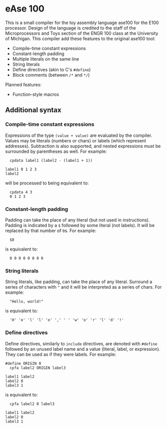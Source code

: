 # eAse 100
This is a small compiler for the toy assembly language ase100 for the E100 processor.
Design of the language is credited to the staff of the Microprocessors and Toys section of the ENGR 100 class at the University of Michigan.
This compiler add these features to the original ase100 tool:

- Compile-time constant expressions
- Constant-length padding
- Multiple literals on the same line
- String literals
- Define directives (akin to C's `#define`)
- Block comments (between `/*` and `*/`)

Planned features:

- Function-style macros

## Additional syntax
### Compile-time constant expressions
Expressions of the type `(value + value)` are evaluated by the compiler.
Values may be literals (numbers or chars) or labels (which represent addresses).
Subtraction is also supported, and nested expressions must be surrounded by parentheses as well.
For example:
```
  cpdata label1 (label2 - (label1 + 1))

label1 0 1 2 3
label2
```
will be processed to being equivalent to:
```
  cpdata 4 3
  0 1 2 3
```

### Constant-length padding
Padding can take the place of any literal (but not used in instructions). Padding is indicated by a `$` followed by some literal (not labels). It will be replaced by that number of `0`s.
For example:
```
  $8
```
is equivalent to:
```
  0 0 0 0 0 0 0 0
```

### String literals
String literals, like padding, can take the place of any literal. Surround a series of characters with `"` and it will be interpreted as a series of chars.
For example:
```
  "Hello, world!"
```
is equivalent to:
```
  'H' 'e' 'l' 'l' 'o' ',' ' ' 'w' 'o' 'r' 'l' 'd' '!'
```

### Define directives
Define directives, similarly to `include` directives, are denoted with `#define` followed by an unused label name and a value (literal, label, or expression). They can be used as if they were labels.
For example:
```
#define ORIGIN 0
  cpfa label2 ORIGIN label3

label1 label2
label2 0
label3 1
```
is equivalent to:
```
  cpfa label2 0 label3

label1 label2
label2 0
label3 1
```
